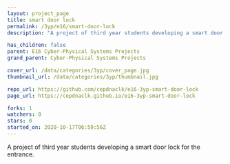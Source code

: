 ```yaml
---
layout: project_page
title: smart door lock
permalink: /3yp/e16/smart-door-lock
description: "A project of third year students developing a smart door lock for the entrance."

has_children: false
parent: E16 Cyber-Physical Systems Projects
grand_parent: Cyber-Physical Systems Projects

cover_url: /data/categories/3yp/cover_page.jpg
thumbnail_url: /data/categories/3yp/thumbnail.jpg

repo_url: https://github.com/cepdnaclk/e16-3yp-smart-door-lock
page_url: https://cepdnaclk.github.io/e16-3yp-smart-door-lock

forks: 1
watchers: 0
stars: 0
started_on: 2020-10-17T06:59:56Z
---
```

A project of third year students developing a smart door lock for the entrance.

